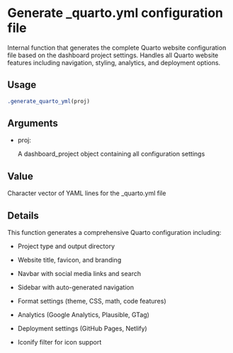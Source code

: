 # Generate \_quarto.yml configuration file

Internal function that generates the complete Quarto website
configuration file based on the dashboard project settings. Handles all
Quarto website features including navigation, styling, analytics, and
deployment options.

## Usage

``` r
.generate_quarto_yml(proj)
```

## Arguments

- proj:

  A dashboard_project object containing all configuration settings

## Value

Character vector of YAML lines for the \_quarto.yml file

## Details

This function generates a comprehensive Quarto configuration including:

- Project type and output directory

- Website title, favicon, and branding

- Navbar with social media links and search

- Sidebar with auto-generated navigation

- Format settings (theme, CSS, math, code features)

- Analytics (Google Analytics, Plausible, GTag)

- Deployment settings (GitHub Pages, Netlify)

- Iconify filter for icon support
